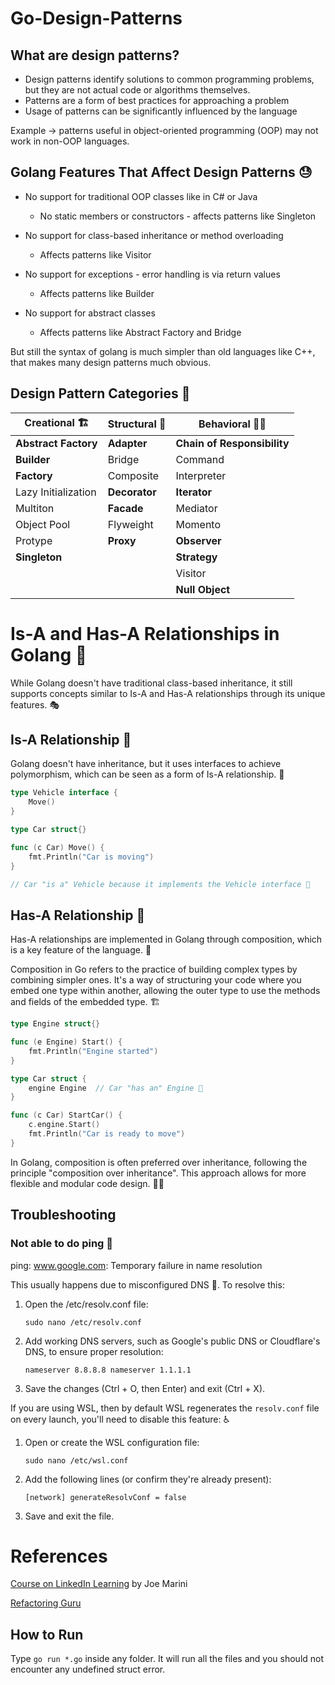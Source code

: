 # Go-Design-Patterns

## What are design patterns?

- Design patterns identify solutions to common programming problems, but they are not actual code or algorithms themselves.
- Patterns are a form of best practices for approaching a problem
- Usage of patterns can be significantly influenced by the language

Example -> patterns useful in object-oriented programming (OOP) may not work in non-OOP languages.

## Golang Features That Affect Design Patterns 😓

- No support for traditional OOP classes like in C# or Java
    -   No static members or constructors - affects patterns like Singleton
- No support for class-based inheritance or method overloading
    - Affects patterns like Visitor

- No support for exceptions - error handling is via return values
    - Affects  patterns like Builder

- No support for abstract classes
    - Affects patterns like Abstract Factory and Bridge

But still the syntax of golang is much simpler than old languages like C++, that makes many design patterns much obvious.

## Design Pattern Categories 🐛

| Creational 🏗️ | Structural 🏢 | Behavioral 🧑‍🦰 |
| --- | ---  | --- |
| **Abstract Factory** | **Adapter** | **Chain of Responsibility** |
| **Builder** | Bridge | Command |
| **Factory** | Composite | Interpreter |
| Lazy Initialization | **Decorator** | **Iterator** |
| Multiton | **Facade** | Mediator |
| Object Pool | Flyweight | Momento |
| Protype | **Proxy** | **Observer** |
| **Singleton** |  | **Strategy** |
|  |  | Visitor |
| | | **Null Object**|

# Is-A and Has-A Relationships in Golang 🔗

While Golang doesn't have traditional class-based inheritance, it still supports concepts similar to Is-A and Has-A relationships through its unique features. 🎭

## Is-A Relationship 🧬

Golang doesn't have inheritance, but it uses interfaces to achieve polymorphism, which can be seen as a form of Is-A relationship. 🔄

```go
type Vehicle interface {
    Move()
}

type Car struct{}

func (c Car) Move() {
    fmt.Println("Car is moving")
}

// Car "is a" Vehicle because it implements the Vehicle interface 🚗
```

## Has-A Relationship 🧩

Has-A relationships are implemented in Golang through composition, which is a key feature of the language. 🔧

Composition in Go refers to the practice of building complex types by combining simpler ones. It's a way of structuring your code where you embed one type within another, allowing the outer type to use the methods and fields of the embedded type. 🏗️

```go
type Engine struct{}

func (e Engine) Start() {
    fmt.Println("Engine started")
}

type Car struct {
    engine Engine  // Car "has an" Engine 🚙
}

func (c Car) StartCar() {
    c.engine.Start()
    fmt.Println("Car is ready to move")
}
```

In Golang, composition is often preferred over inheritance, following the principle "composition over inheritance". This approach allows for more flexible and modular code design. 🧠💡

## Troubleshooting

### Not able to do ping 🤮

ping: www.google.com: Temporary failure in name resolution

This usually happens due to misconfigured DNS 🛜. To resolve this:
1. Open the /etc/resolv.conf file:

    `
    sudo nano /etc/resolv.conf
    `

2. Add working DNS servers, such as Google's public DNS or Cloudflare's DNS, to ensure proper resolution:
    
    `
    nameserver 8.8.8.8
    nameserver 1.1.1.1
    `
3. Save the changes (Ctrl + O, then Enter) and exit (Ctrl + X).

If you are using WSL, then by default WSL regenerates the `resolv.conf` file on every launch, you'll need to disable this feature: ♿

1. Open or create the WSL configuration file:

    `sudo nano /etc/wsl.conf`

2. Add the following lines (or confirm they're already present):

    `
    [network]
    generateResolvConf = false
    `
3. Save and exit the file.

# References

[Course on LinkedIn Learning](https://www.linkedin.com/learning/go-design-patterns/) by Joe Marini

[Refactoring Guru](https://refactoring.guru/)

## How to Run 

Type `go run *.go` inside any folder. It will run all the files and you should not encounter any undefined struct error.